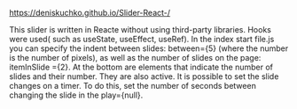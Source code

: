 https://deniskuchko.github.io/Slider-React-/

  This slider is written in Reacte without using third-party libraries. Hooks were used( such as useState, useEffect, useRef).
  In the index start file.js you can specify the indent between slides: between={5} (where the number is the number of pixels), as well as the number of slides on the page: itemInSlide ={2}. 
  At the bottom are elements that indicate the number of slides and their number. They are also active.
It is possible to set the slide changes on a timer. To do this, set the number of seconds between changing the slide in the play={null}.
